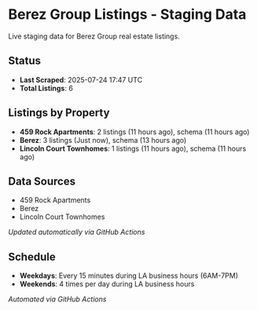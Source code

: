 # Berez Group Listings - Staging Data

Live staging data for Berez Group real estate listings.

## Status

- **Last Scraped**: 2025-07-24 17:47 UTC
- **Total Listings**: 6

## Listings by Property

- **459 Rock Apartments**: 2 listings (11 hours ago), schema (11 hours ago)
- **Berez**: 3 listings (Just now), schema (13 hours ago)
- **Lincoln Court Townhomes**: 1 listings (11 hours ago), schema (11 hours ago)

## Data Sources

- 459 Rock Apartments
- Berez
- Lincoln Court Townhomes

*Updated automatically via GitHub Actions*

## Schedule

- **Weekdays**: Every 15 minutes during LA business hours (6AM-7PM)
- **Weekends**: 4 times per day during LA business hours

*Automated via GitHub Actions*
